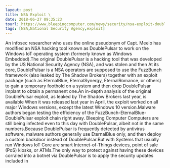 ```yaml
---
layout: post
title: NSA Exploit \
date: 2018-06-27 09:35:23
tourl: https://www.bleepingcomputer.com/news/security/nsa-exploit-doublepulsar-patched-to-work-on-windows-iot-systems/
tags: [NSA,National Security Agency,exploit]
---
```

An infosec researcher who uses the online pseudonym of Capt. Meelo has modified an NSA hacking tool known as DoublePulsar to work on the Windows IoT operating system (formerly known as Windows Embedded).The original DoublePulsar is a hacking tool that was developed by the US National Security Agency (NSA), and was stolen and then At its core, DoublePulsar is a NSA operators are supposed to use the FuzzBunch framework (also leaked by The Shadow Brokers) together with an exploit package (such as EternalBlue, EternalSynergy, EternalRomance, or others) to gain a temporary foothold on a system and then drop DoublePulsar implant to obtain a permanent one.An in-depth analysis of the original DoublePulsar exploit, as leaked by The Shadow Brokers last year, is available When it was released last year in April, the exploit worked on all major Windows versions, except the latest Windows 10 version.Malware authors began testing the efficiency of the FuzzBunch-EternalBlue-DoublePulsar exploit chain right away. Bleeping Computer Computers are still being infected even to this day with DoublePulsar, albeit not in the same numbers.Because DoublePulsar is frequently detected by antivirus software, malware authors generally use EternalBlue only, and then deploy a custom backdoor instead of DoublePulsar.But with Systems that usually run Windows IoT Core are smart Internet-of-Things devices, point of sale (PoS) kiosks, or ATMs.The only way to protect against having these devices corraled into a botnet via DoublePulsar is to apply the security updates included in 